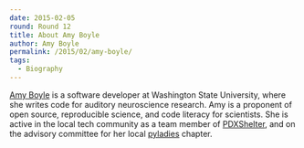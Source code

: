 ```yaml
---
date: 2015-02-05
round: Round 12
title: About Amy Boyle
author: Amy Boyle
permalink: /2015/02/amy-boyle/
tags:
  - Biography
---
```

[Amy Boyle](http://www.amyboyle.ninja) is a software developer at Washington State University, where she writes code for auditory neuroscience research. Amy is a proponent of open source, reproducible science, and code literacy for scientists. She is active in the local tech community as a team member of [PDXShelter](http://www.pdxshelter.org), and on the advisory committee for her local [pyladies](http://www.pyladies.com/) chapter.